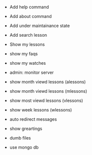 - Add help command
- Add about command
- Add under maintainance state
- Add search lesson

- Show my lessons

- show my faqs

- show my watches

- admin: monitor server

- show month viewd lessons (alessons)

- show month viewd lessons (mlessons)

- show most viewd lessons (vlessons)

- show week lessons (wlessons)

- auto redirect messages

- show greartings

- dumb files

- use mongo db

